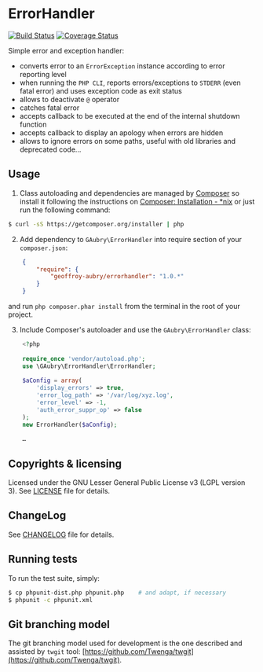# ErrorHandler
[![Build Status](https://secure.travis-ci.org/geoffroy-aubry/ErrorHandler.png?branch=stable)](http://travis-ci.org/geoffroy-aubry/ErrorHandler)
[![Coverage Status](https://coveralls.io/repos/geoffroy-aubry/ErrorHandler/badge.png)](https://coveralls.io/r/geoffroy-aubry/ErrorHandler)

Simple error and exception handler:

 * converts error to an `ErrorException` instance according to error reporting level
 * when running the `PHP CLI`, reports errors/exceptions to `STDERR` (even fatal error) 
   and uses exception code as exit status
 * allows to deactivate `@` operator
 * catches fatal error
 * accepts callback to be executed at the end of the internal shutdown function
 * accepts callback to display an apology when errors are hidden
 * allows to ignore errors on some paths, useful with old libraries and deprecated code…

## Usage

1. Class autoloading and dependencies are managed by [Composer](http://getcomposer.org/) 
so install it following the instructions 
on [Composer: Installation - *nix](http://getcomposer.org/doc/00-intro.md#installation-nix)
or just run the following command:
```bash
$ curl -sS https://getcomposer.org/installer | php
```

2. Add dependency to `GAubry\ErrorHandler` into require section of your `composer.json`:
```json
    {
        "require": {
            "geoffroy-aubry/errorhandler": "1.0.*"
        }
    }
```
and run `php composer.phar install` from the terminal in the root of your project.

3. Include Composer's autoloader and use the `GAubry\ErrorHandler` class:
```php
    <?php
    
    require_once 'vendor/autoload.php';
    use \GAubry\ErrorHandler\ErrorHandler;
    
    $aConfig = array(
        'display_errors' => true,
        'error_log_path' => '/var/log/xyz.log',
        'error_level' => -1,
        'auth_error_suppr_op' => false
    );
    new ErrorHandler($aConfig);
    
    …
```

## Copyrights & licensing
Licensed under the GNU Lesser General Public License v3 (LGPL version 3).
See [LICENSE](https://github.com/geoffroy-aubry/ErrorHandler/blob/stable/LICENSE) file for details.

## ChangeLog
See [CHANGELOG](https://github.com/geoffroy-aubry/ErrorHandler/blob/stable/CHANGELOG.md) file for details.

## Running tests
To run the test suite, simply:

```bash
$ cp phpunit-dist.php phpunit.php    # and adapt, if necessary
$ phpunit -c phpunit.xml
```

## Git branching model
The git branching model used for development is the one described and assisted by `twgit` tool: [https://github.com/Twenga/twgit](https://github.com/Twenga/twgit).
